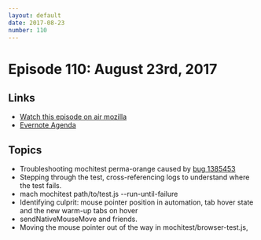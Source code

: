 ```yaml
---
layout: default
date: 2017-08-23
number: 110
---
```


# Episode 110: August 23rd, 2017

## Links
* [Watch this episode on air mozilla](https://air.mozilla.org/the-joy-of-coding-episode-110/)
* [Evernote Agenda](https://www.evernote.com/l/AbJLFX0rmFlMGJj5CIu42iM_aNc5qvnLHgk)

## Topics
* Troubleshooting mochitest perma-orange caused by [bug 1385453](https://bugzilla.mozilla.org/show_bug.cgi?id=1385453)
* Stepping through the test, cross-referencing logs to understand where the test fails.
* mach mochitest path/to/test.js --run-until-failure
* Identifying culprit: mouse pointer position in automation, tab hover state and the new warm-up tabs on hover
* sendNativeMouseMove and friends.
* Moving the mouse pointer out of the way in mochitest/browser-test.js,

